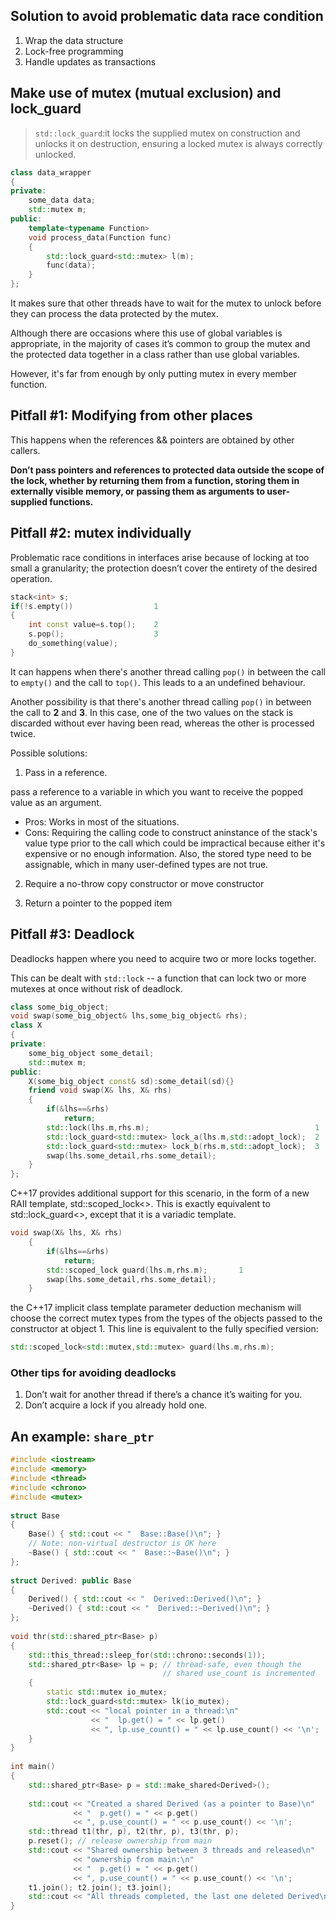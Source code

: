 ## Solution to avoid problematic data race condition
1. Wrap the data structure 
2. Lock-free programming
3. Handle updates as transactions

## Make use of **mutex** (mutual exclusion) and **lock_guard**

>`std::lock_guard`:it locks the supplied mutex on construction and unlocks it on destruction, ensuring a locked mutex is always correctly unlocked.

```cpp
class data_wrapper
{
private:
    some_data data;
    std::mutex m;
public:
    template<typename Function>
    void process_data(Function func)
    {
        std::lock_guard<std::mutex> l(m);
        func(data);
    }
};
```
It makes sure that other threads have to wait for the mutex to unlock before they can process the data protected by the mutex. 

Although there are occasions where this use of global variables is appropriate, in the majority of cases it’s common to group the mutex and the protected data together in a class rather than use global variables.

However, it's far from enough by only putting mutex in every member function.

## Pitfall #1: Modifying from other places

This happens when the references && pointers are obtained by other callers.

**Don’t pass pointers and references to protected data outside the scope of the lock, whether by returning them from a function, storing them in externally visible memory, or passing them as arguments to user-supplied functions.**

## Pitfall #2: mutex individually 

Problematic race conditions in interfaces arise because of locking at too small a granularity; the protection doesn’t cover the entirety of the desired operation.

```cpp
stack<int> s;
if(!s.empty())                  1
{
    int const value=s.top();    2
    s.pop();                    3
    do_something(value);
}
```
It can happens when there's another thread calling `pop()` in between the call to `empty()` and the call to `top()`. This leads to a an undefined behaviour.

Another possibility is that there's another thread calling `pop()` in between the call to **2** and **3**. In this case, one of the two values on the stack is discarded without ever having been read, whereas the other is processed twice.

Possible solutions:
1. Pass in a reference.

pass a reference to a variable in which you want to receive the popped value as an argument.
- Pros: Works in most of the situations.
- Cons: Requiring the calling code to construct aninstance of the stack's value type prior to the call which could be impractical because either it's expensive or no enough information. Also, the stored type need to be assignable, which in many user-defined types are not true.

2. Require a no-throw copy constructor or move constructor

3. Return a pointer to the popped item

## Pitfall #3: Deadlock

Deadlocks happen where you need to acquire two or more locks together.

This can be dealt with `std::lock` -- a function that can lock two or more mutexes at once without risk of deadlock.

```cpp
class some_big_object;
void swap(some_big_object& lhs,some_big_object& rhs);
class X
{
private:
    some_big_object some_detail;
    std::mutex m;
public:
    X(some_big_object const& sd):some_detail(sd){}
    friend void swap(X& lhs, X& rhs)
    {
        if(&lhs==&rhs)
            return;
        std::lock(lhs.m,rhs.m);                                     1
        std::lock_guard<std::mutex> lock_a(lhs.m,std::adopt_lock);  2
        std::lock_guard<std::mutex> lock_b(rhs.m,std::adopt_lock);  3
        swap(lhs.some_detail,rhs.some_detail);
    }
};
```
C++17 provides additional support for this scenario, in the form of a new RAII template, std::scoped_lock<>. This is exactly equivalent to std::lock_guard<>, except that it is a variadic template.
```cpp
void swap(X& lhs, X& rhs)
    {
        if(&lhs==&rhs)
            return;
        std::scoped_lock guard(lhs.m,rhs.m);       1
        swap(lhs.some_detail,rhs.some_detail);
    }
```
the C++17 implicit class template parameter deduction mechanism will choose the correct mutex types from the types of the objects passed to the constructor at object 1. This line is equivalent to the fully specified version:
```cpp
std::scoped_lock<std::mutex,std::mutex> guard(lhs.m,rhs.m);
```
### Other tips for avoiding deadlocks

1. Don’t wait for another thread if there’s a chance it’s waiting for you.
2. Don’t acquire a lock if you already hold one. 

## An example: `share_ptr`


```cpp
#include <iostream>
#include <memory>
#include <thread>
#include <chrono>
#include <mutex>
 
struct Base
{
    Base() { std::cout << "  Base::Base()\n"; }
    // Note: non-virtual destructor is OK here
    ~Base() { std::cout << "  Base::~Base()\n"; }
};
 
struct Derived: public Base
{
    Derived() { std::cout << "  Derived::Derived()\n"; }
    ~Derived() { std::cout << "  Derived::~Derived()\n"; }
};
 
void thr(std::shared_ptr<Base> p)
{
    std::this_thread::sleep_for(std::chrono::seconds(1));
    std::shared_ptr<Base> lp = p; // thread-safe, even though the
                                  // shared use_count is incremented
    {
        static std::mutex io_mutex;
        std::lock_guard<std::mutex> lk(io_mutex);
        std::cout << "local pointer in a thread:\n"
                  << "  lp.get() = " << lp.get()
                  << ", lp.use_count() = " << lp.use_count() << '\n';
    }
}
 
int main()
{
    std::shared_ptr<Base> p = std::make_shared<Derived>();
 
    std::cout << "Created a shared Derived (as a pointer to Base)\n"
              << "  p.get() = " << p.get()
              << ", p.use_count() = " << p.use_count() << '\n';
    std::thread t1(thr, p), t2(thr, p), t3(thr, p);
    p.reset(); // release ownership from main
    std::cout << "Shared ownership between 3 threads and released\n"
              << "ownership from main:\n"
              << "  p.get() = " << p.get()
              << ", p.use_count() = " << p.use_count() << '\n';
    t1.join(); t2.join(); t3.join();
    std::cout << "All threads completed, the last one deleted Derived\n";
}
```
